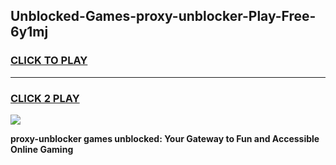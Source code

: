 
## Unblocked-Games-proxy-unblocker-Play-Free-6y1mj
<h3>
<a href="https://premium76.site?title=proxy-unblocker&ref=23A">CLICK TO PLAY</a></h3>
<hr>

<h3>
<a href="https://premium76.site?title=proxy-unblocker&ref=23A">CLICK 2 PLAY</a>
  
</h3>

<a href="https://premium76.site?title=proxy-unblocker&ref=23A"><img src="https://clearcache.store/games.png"></a>


**proxy-unblocker games unblocked: Your Gateway to Fun and Accessible Online Gaming**
